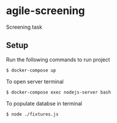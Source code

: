 # agile-screening
Screening task

## Setup
Run the following commands to run project

```bash
$ docker-compose up
```

To open server terminal
```bash
$ docker-compose exec nodejs-server bash
```

To populate databse in terminal
```bash
$ node ./fixtures.js
```